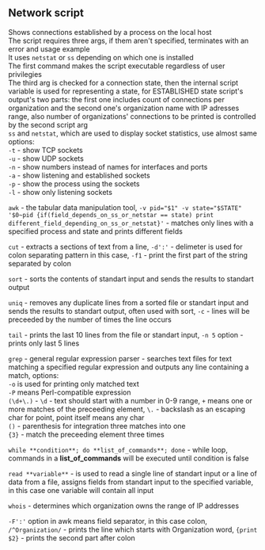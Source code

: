 ## Network script<br />

Shows connections established by a process on the local host<br />
The script requires three args, if them aren't specified, terminates with an error and usage example<br />
It uses `netstat` or `ss` depending on which one is installed<br />
The first command makes the script executable regardless of user privilegies<br />
The third arg is checked for a connection state, then the internal script variable is used for representing a state, for ESTABLISHED state script's output's two parts: the first one includes count of connections per organization and the second one's organization name with IP adresses range, also number of organizations' connections to be printed is controlled by the second script arg<br />
`ss` and `netstat`, which are used to display socket statistics, use almost same options:<br />
`-t` - show TCP sockets<br />
`-u` - show UDP sockets<br />
`-n` - show numbers instead of names for interfaces and ports<br />
`-a` - show listening and established sockets<br />
`-p` - show the process using the sockets<br />
`-l` - show only listening sockets<br />

`awk` - the tabular data manipulation tool, `-v pid="$1" -v state="$STATE" '$0~pid {if(field_depends_on_ss_or_netstar == state) print different_field_depending_on_ss_or_netstat}'` - matches only lines with a specified process and state and prints different fields<br />

`cut` - extracts a sections of text from a line, `-d':'` - delimeter is used for colon separating pattern in this case, `-f1` - print the first part of the string separated by colon<br />

`sort` - sorts the contents of standart input and sends the results to standart output<br />

`uniq` - removes any duplicate lines from a sorted file or standart input and sends the results to standart output, often used with sort, `-c` - lines will be preceeded by the number of times the line occurs<br />

`tail` - prints the last 10 lines from the file or standart input, `-n 5` option - prints only last 5 lines<br />

`grep` - general regular expression parser - searches text files for text matching a specified regular expression and outputs any line containing a match, options:<br />
`-o` is used for printing only matched text<br />
`-P` means Perl-compatible expression<br />
`(\d+\.)` - `\d` - text should start with a number in 0-9 range, `+` means one or more matches of the preceeding element, `\.` - backslash as an escaping char for point, point itself means any char<br />
`()` - parenthesis for integration three matches into one<br />
`{3}` - match the preceeding element three times<br />

`while **condition**; do **list_of_commands**; done` - while loop, commands in a **list_of_commands** will be executed until condition is false<br />

`read **variable**` - is used to read a single line of standart input or a line of data from a file, assigns fields from standart input to the specified variable, in this case one variable will contain all input<br />

`whois` - determines which organization owns the range of IP addresses

`-F':'` option in awk means field separator, in this case colon, `/^Organization/` - prints the line which starts with Organization word, `{print $2}` - prints the second part after colon
